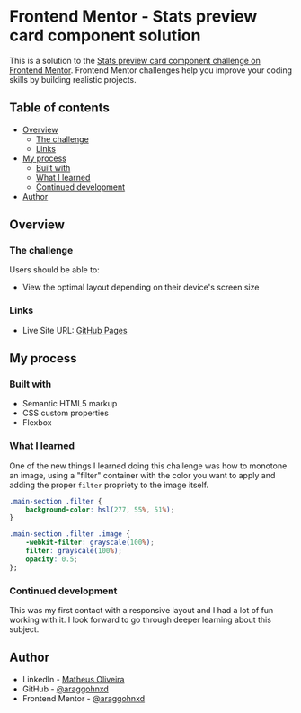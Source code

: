 # Frontend Mentor - Stats preview card component solution

This is a solution to the [Stats preview card component challenge on Frontend Mentor](https://www.frontendmentor.io/challenges/stats-preview-card-component-8JqbgoU62). Frontend Mentor challenges help you improve your coding skills by building realistic projects. 

## Table of contents

- [Overview](#overview)
  - [The challenge](#the-challenge)
  <!-- - [Screenshot](#screenshot) -->
  - [Links](#links)
- [My process](#my-process)
  - [Built with](#built-with)
  - [What I learned](#what-i-learned)
  - [Continued development](#continued-development)
  <!-- - [Useful resources](#useful-resources) -->
- [Author](#author)


## Overview

### The challenge

Users should be able to:

- View the optimal layout depending on their device's screen size

<!-- ### Screenshot

![](./screenshot.jpg)

Add a screenshot of your solution. The easiest way to do this is to use Firefox to view your project, right-click the page and select "Take a Screenshot". You can choose either a full-height screenshot or a cropped one based on how long the page is. If it's very long, it might be best to crop it.

Alternatively, you can use a tool like [FireShot](https://getfireshot.com/) to take the screenshot. FireShot has a free option, so you don't need to purchase it. 

Then crop/optimize/edit your image however you like, add it to your project, and update the file path in the image above.

**Note: Delete this note and the paragraphs above when you add your screenshot. If you prefer not to add a screenshot, feel free to remove this entire section.** -->

### Links

- Live Site URL: [GitHub Pages](https://araggohnxd.github.io/stats-preview-card-component/) 
<!-- - Solution URL: [Add solution URL here](https://your-solution-url.com) -->

## My process

### Built with

- Semantic HTML5 markup
- CSS custom properties
- Flexbox


### What I learned

One of the new things I learned doing this challenge was how to monotone an image, using a "filter" container with the color you want to apply and adding the proper `filter` propriety to the image itself.

```css
.main-section .filter {
    background-color: hsl(277, 55%, 51%);
}

.main-section .filter .image {
    -webkit-filter: grayscale(100%);
    filter: grayscale(100%);
    opacity: 0.5;
};
```


### Continued development

This was my first contact with a responsive layout and I had a lot of fun working with it. I look forward to go through deeper learning about this subject.

<!-- ### Useful resources

- [Example resource 1](https://www.example.com) - This helped me for XYZ reason. I really liked this pattern and will use it going forward.
- [Example resource 2](https://www.example.com) - This is an amazing article which helped me finally understand XYZ. I'd recommend it to anyone still learning this concept.

**Note: Delete this note and replace the list above with resources that helped you during the challenge. These could come in handy for anyone viewing your solution or for yourself when you look back on this project in the future.** -->

## Author

- LinkedIn - [Matheus Oliveira](http://www.linkedin.com/in/moliveirac)
- GitHub - [@araggohnxd](https://github.com/araggohnxd)
- Frontend Mentor - [@araggohnxd](https://www.frontendmentor.io/profile/araggohnxd)